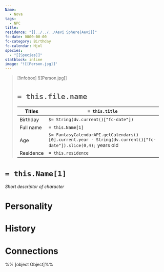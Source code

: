 ```yaml
---
Name:
  - Nova
tags:
  - NPC
title: 
residence: "[[../../../Aevi Sphere|Aevi]]"
fc-date: 0000-00-00
fc-category: Birthday
fc-calendar: Hjol
species:
  - "[[Species]]"
statblock: inline
image: "![[Person.jpg]]"
---
```

> [!infobox]
> ![[Person.jpg]]
> # `= this.file.name`
> | Titles | `= this.title` |
> | ---- | ---- |
> | Birthday | `$= String(dv.current()["fc-date"])` |
> | Full name | `= this.Name[1]`|
> | Age | `$= FantasyCalendarAPI.getCalendars()[0].current.year - String(dv.current()["fc-date"]).slice(0,4);` years old|
> | Residence | `= this.residence` |
# `= this.Name[1]`
*Short descriptor of character*
# Personality
# History
# Connections

%% [object Object]%%
